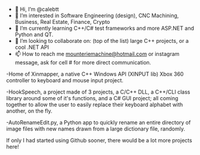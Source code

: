 - 👋 Hi, I’m @calebtt
- 👀 I’m interested in Software Engineering (design), CNC Machining, Business, Real Estate, Finance, Crypto
- 🌱 I’m currently learning C++/C# test frameworks and more ASP.NET and Python and QT.
- 💞️ I’m looking to collaborate on: (top of the list) large C++ projects, or a cool .NET API
- 📫 How to reach me mounteriemachine@hotmail.com or instagram message, ask for cell # for more direct communication.

-Home of Xinmapper, a native C++ Windows API (XINPUT lib) Xbox 360 controller to keyboard and mouse input project.

-HookSpeech, a project made of 3 projects, a C/C++ DLL, a C++/CLI class library around some of it's functions, and a C# GUI project;
all coming together to allow the user to easily replace their keyboard alphabet with another, on the fly.

-AutoRenameEdit.py, a Python app to quickly rename an entire directory of image files with new names drawn from
a large dictionary file, randomly.


If only I had started using Github sooner, there would be a lot more projects here!

<!---
calebtt/calebtt is a ✨ special ✨ repository because its `README.md` (this file) appears on your GitHub profile.
You can click the Preview link to take a look at your changes.
--->
